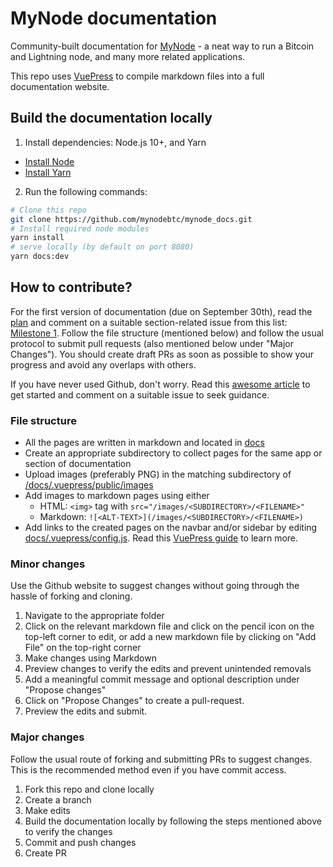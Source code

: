 # MyNode documentation

Community-built documentation for [MyNode](https://mynodebtc.com/) - a neat way to run a Bitcoin and Lightning node, and many more related applications.

This repo uses [VuePress](https://vuepress.vuejs.org/) to compile markdown files into a full documentation website.

## Build the documentation locally

1. Install dependencies: Node.js 10+, and Yarn
  - [Install Node](https://nodejs.org/en/)
  - [Install Yarn](https://classic.yarnpkg.com/en/docs/install)
2. Run the following commands:
```sh
# Clone this repo
git clone https://github.com/mynodebtc/mynode_docs.git
# Install required node modules
yarn install
# serve locally (by default on port 8080)
yarn docs:dev
```
## How to contribute?

For the first version of documentation (due on September 30th), read the [plan](https://github.com/mynodebtc/mynode_docs/issues?q=is%3Aissue+is%3Aopen+label%3APlan) and comment on a suitable section-related issue from this list: [Milestone 1](https://github.com/mynodebtc/mynode_docs/milestone/1). Follow the file structure (mentioned below) and follow the usual protocol to submit pull requests (also mentioned below under "Major Changes"). You should create draft PRs as soon as possible to show your progress and avoid any overlaps with others.

If you have never used Github, don't worry. Read this [awesome article](https://guides.github.com/activities/forking/) to get started and comment on a suitable issue to seek guidance.

### File structure

- All the pages are written in markdown and located in [docs](https://github.com/mynodebtc/mynode_docs/tree/master/docs)
- Create an appropriate subdirectory to collect pages for the same app or section of documentation
- Upload images (preferably PNG) in the matching subdirectory of [/docs/.vuepress/public/images](https://github.com/mynodebtc/mynode_docs/tree/master/docs/.vuepress/public/images)
- Add images to markdown pages using either
  - HTML: `<img>` tag with `src="/images/<SUBDIRECTORY>/<FILENAME>"`
  - Markdown: `![<ALT-TEXT>](/images/<SUBDIRECTORY>/<FILENAME>)`
- Add links to the created pages on the navbar and/or sidebar by editing [docs/.vuepress/config.js](https://github.com/mynodebtc/mynode_docs/blob/master/docs/.vuepress/config.js). Read this [VuePress guide](https://vuepress.vuejs.org/theme/default-theme-config.html) to learn more.

### Minor changes

Use the Github website to suggest changes without going through the hassle of forking and cloning.

1. Navigate to the appropriate folder
2. Click on the relevant markdown file and click on the pencil icon on the top-left corner to edit, or
add a new markdown file by clicking on "Add File" on the top-right corner
3. Make changes using Markdown
4. Preview changes to verify the edits and prevent unintended removals
5. Add a meaningful commit message and optional description under "Propose changes"
6. Click on "Propose Changes" to create a pull-request.
7. Preview the edits and submit.

### Major changes

Follow the usual route of forking and submitting PRs to suggest changes. This is the recommended method even if you have commit access.

1. Fork this repo and clone locally
2. Create a branch
3. Make edits
4. Build the documentation locally by following the steps mentioned above to verify the changes
3. Commit and push changes
4. Create PR
